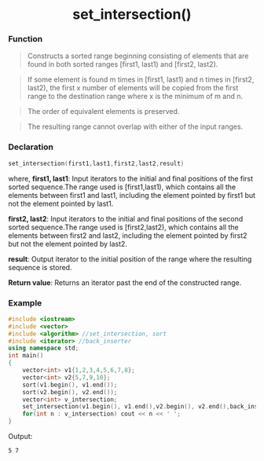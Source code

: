 <h1 align="center"> set_intersection() </h1>

<h3> Function </h3>

> Constructs a sorted range beginning consisting of elements that are found in both sorted ranges [first1, last1) and [first2, last2).

>If some element is found m times in [first1, last1) and n times in [first2, last2), the first x number of elements will be copied from the first range to the destination range where x is the minimum of m and n.

>The order of equivalent elements is preserved.

>The resulting range cannot overlap with either of the input ranges.

<h3> Declaration </h3>

```cpp
set_intersection(first1,last1,first2,last2,result)
```
where,
**first1, last1**:
Input iterators to the initial and final positions of the first sorted sequence.The range used is [first1,last1), which contains all the elements between first1 and last1, including the element pointed by first1 but not the element pointed by last1.

**first2, last2**:
Input iterators to the initial and final positions of the second sorted sequence.The range used is [first2,last2), which contains all the elements between first2 and last2, including the element pointed by first2 but not the element pointed by last2.

**result**:
Output iterator to the initial position of the range where the resulting sequence is stored.

**Return value**:
Returns an iterator past the end of the constructed range.


<h3> Example </h3>

```cpp
#include <iostream>
#include <vector>
#include <algorithm> //set_intersection, sort
#include <iterator> //back_inserter
using namespace std;
int main()
{
    vector<int> v1{1,2,3,4,5,6,7,8};
    vector<int> v2{5,7,9,10};
    sort(v1.begin(), v1.end());
    sort(v2.begin(), v2.end());
    vector<int> v_intersection;
    set_intersection(v1.begin(), v1.end(),v2.begin(), v2.end(),back_inserter(v_intersection));
    for(int n : v_intersection) cout << n << ' ';
}
```
Output:
```
5 7
```
